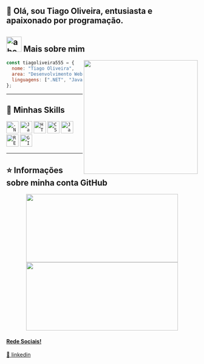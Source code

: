 ## 👋 Olá, sou Tiago Oliveira, entusiasta e apaixonado por programação.

## <img width="40" alt="about" src="https://raw.github.com/elizarov/elizarov/master/about.png"> Mais sobre mim

<img align="right" width="300" src="https://i2.wp.com/allhtaccess.info/wp-content/uploads/2018/03/programming.gif?fit=1281%2C716&ssl=1" />

```JavaScript
const tiagoliveira555 = {
  nome: "Tiago Oliveira",
  area: "Desenvolvimento Web",
  linguagens: [".NET", "Java", "JavaScript", "React"],
};
```

----

## 🚀 Minhas Skills

<code><img height="32" src="https://img.shields.io/badge/.NET-512BD4?style=for-the-badge&logo=dotnet&logoColor=white" alt=".NET"/></code>
<code><img height="32" src="https://img.shields.io/badge/Java-ED8B00?style=for-the-badge&logo=java&logoColor=white" alt="Java"/></code>
<code><img height="32" src="https://img.shields.io/badge/HTML5-E34F26?style=for-the-badge&logo=html5&logoColor=white" alt="HTML"/></code></code>
<code><img height="32" src="https://img.shields.io/badge/CSS3-1572B6?style=for-the-badge&logo=css3&logoColor=white" alt="CSS"/></code>
<code><img height="32" src="https://img.shields.io/badge/JavaScript-323330?style=for-the-badge&logo=javascript&logoColor=F7DF1E" alt="Javascript"/></code>
<code><img height="32" src="https://img.shields.io/badge/React-20232A?style=for-the-badge&logo=react&logoColor=61DAFB" alt="REACT.JS"/></code></code>
<code><img height="32" src="https://img.shields.io/badge/GIT-E44C30?style=for-the-badge&logo=git&logoColor=white" alt="GIT"/></code>

---

## ⭐ Informações sobre minha conta GitHub

<div align="center">
  <a href="https://github.com/tiagoliveira555">
  <img height="180em" width="400em" src="https://github-readme-stats.vercel.app/api?username=tiagoliveira555&theme=dracula&show_icons=true"/>

  <img height="180em" width="400em" src="https://github-readme-stats.vercel.app/api/top-langs/?username=tiagoliveira555&layout=compact&langs_count=7&theme=dracula"/>
</div>
  

[linkedin]: https://www.linkedin.com/in/tiago-oliveira-921a37219

#### Rede Sociais!

👔 [linkedin][linkedin]
 
